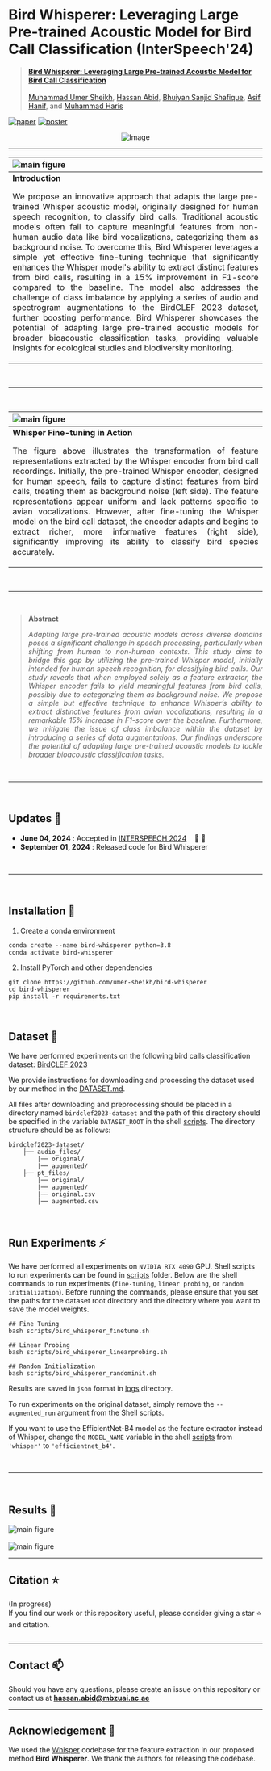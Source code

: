 # Bird Whisperer: Leveraging Large Pre-trained Acoustic Model for Bird Call Classification (InterSpeech'24)

> [**Bird Whisperer: Leveraging Large Pre-trained Acoustic Model for Bird Call Classification**](/media/TO_BE_UPDATED.md)<br><br>
> [Muhammad Umer Sheikh](https://scholar.google.com/citations?hl=en&authuser=2&user=xwnfWHEAAAAJ), [Hassan Abid](https://scholar.google.com/citations?user=0kaOLSgAAAAJ&hl=en), [Bhuiyan Sanjid Shafique](),
[Asif Hanif](https://scholar.google.com/citations?hl=en&user=6SO2wqUAAAAJ), and
[Muhammad Haris](https://scholar.google.com/citations?user=ZgERfFwAAAAJ&hl=en)


<!-- [![page](https://img.shields.io/badge/Project-Page-F9D371)](/media/TO_BE_UPDATED.md) -->
[![paper](https://img.shields.io/badge/arXiv-Paper-<COLOR>.svg)](/media/bbird_whisperer_interspeech2024.pdf)
[![poster](https://img.shields.io/badge/Presentation-Poster-blue)](/media/TO_BE_UPDATED.md)

<p align="center">
    <img src="https://i.imgur.com/waxVImv.png" alt="Image">
</p>

<hr />

| ![main figure](/media/methodology.png)|
|:--| 
| **Introduction**<p align="justify">We propose an innovative approach that adapts the large pre-trained Whisper acoustic model, originally designed for human speech recognition, to classify bird calls. Traditional acoustic models often fail to capture meaningful features from non-human audio data like bird vocalizations, categorizing them as background noise. To overcome this, Bird Whisperer leverages a simple yet effective fine-tuning technique that significantly enhances the Whisper model's ability to extract distinct features from bird calls, resulting in a 15% improvement in F1-score compared to the baseline. The model also addresses the challenge of class imbalance by applying a series of audio and spectrogram augmentations to the BirdCLEF 2023 dataset, further boosting performance. Bird Whisperer showcases the potential of adapting large pre-trained acoustic models for broader bioacoustic classification tasks, providing valuable insights for ecological studies and biodiversity monitoring.</p> |

</br>
<hr />
</br>

| ![main figure](/media/whisper_features.png)|
|:--| 
| **Whisper Fine-tuning in Action**<p align="justify">The figure above illustrates the transformation of feature representations extracted by the Whisper encoder from bird call recordings. Initially, the pre-trained Whisper encoder, designed for human speech, fails to capture distinct features from bird calls, treating them as background noise (left side). The feature representations appear uniform and lack patterns specific to avian vocalizations. However, after fine-tuning the Whisper model on the bird call dataset, the encoder adapts and begins to extract richer, more informative features (right side), significantly improving its ability to classify bird species accurately.</p> |

</br>
<hr />
</br>

> **Abstract** <p align="justify"><i>
Adapting large pre-trained acoustic models across diverse domains poses a significant challenge in speech processing, particularly when shifting from human to non-human contexts. This study aims to bridge this gap by utilizing the pre-trained Whisper model, initially intended for human speech recognition, for classifying bird calls. Our study reveals that when employed solely as a feature extractor, the Whisper encoder fails to yield meaningful features from bird calls, possibly due to categorizing them as background noise. We propose a simple but effective technique to enhance Whisper’s ability to extract distinctive features from avian vocalizations, resulting in a remarkable 15% increase in F1-score over the baseline. Furthermore, we mitigate the issue of class imbalance within the dataset by introducing a series of data augmentations. Our findings underscore the potential of adapting large pre-trained acoustic models to tackle broader bioacoustic classification tasks.
</i></p>

<!-- </br>
<hr />
</br>

For more details, please refer to our or [arxive paper](). -->

</br>
<hr />
</br>

## Updates :rocket:
- **June 04, 2024** : Accepted in [INTERSPEECH 2024](https://interspeech2024.org/) &nbsp;&nbsp; :confetti_ball: :tada:
- **September 01, 2024** : Released code for Bird Whisperer

</br>
<hr />
<br>

## Installation :wrench:
1. Create a conda environment
```shell
conda create --name bird-whisperer python=3.8
conda activate bird-whisperer
```
2. Install PyTorch and other dependencies
```shell
git clone https://github.com/umer-sheikh/bird-whisperer
cd bird-whisperer
pip install -r requirements.txt
```

</br>

## Dataset :page_with_curl:
We have performed experiments on the following bird calls classification dataset: [BirdCLEF 2023](https://www.kaggle.com/competitions/birdclef-2023)&nbsp;

We provide instructions for downloading and processing the dataset used by our method in the [DATASET.md](/birdclef_preprocess/DATASET.md). 

All files after downloading and preprocessing should be placed in a directory named `birdclef2023-dataset` and the path of this directory should be specified in the variable `DATASET_ROOT` in the shell [scripts](/scripts/). The directory structure should be as follows:

```
birdclef2023-dataset/
    ├── audio_files/
        |── original/
        |── augmented/
    ├── pt_files/
        |── original/
        |── augmented/
        |── original.csv
        |── augmented.csv
 ```

</br>

## Run Experiments :zap:

We have performed all experiments on `NVIDIA RTX 4090` GPU. Shell scripts to run experiments can be found in [scripts](/scripts/) folder. Below are the shell commands to run experiments (`fine-tuning`, `linear probing`, or `random initialization`). Before running the commands, please ensure that you set the paths for the dataset root directory and the directory where you want to save the model weights.

```shell
## Fine Tuning
bash scripts/bird_whisperer_finetune.sh
```

```shell
## Linear Probing
bash scripts/bird_whisperer_linearprobing.sh
```

```shell
## Random Initialization
bash scripts/bird_whisperer_randominit.sh
```

Results are saved in `json` format in [logs](/logs/) directory.

To run experiments on the original dataset, simply remove the `--augmented_run` argument from the Shell scripts.

If you want to use the EfficientNet-B4 model as the feature extractor instead of Whisper, change the `MODEL_NAME` variable in the shell [scripts](/scripts) from `'whisper'` to `'efficientnet_b4'`.

</br>
<hr/>
</br>

## Results :microscope:

![main figure](/media/table_1.png)
</br>
</br>
![main figure](/media/figure_1.png)
</br>

<hr/>

## Citation :star:
(In progress)<br>
If you find our work or this repository useful, please consider giving a star :star: and citation.
```bibtex
```

<hr/>

## Contact :mailbox:
Should you have any questions, please create an issue on this repository or contact us at **hassan.abid@mbzuai.ac.ae**

<hr/>

## Acknowledgement :pray:
We used the [Whisper](https://github.com/openai/whisper) codebase for the feature extraction in our proposed method **Bird Whisperer**. We thank the authors for releasing the codebase.

